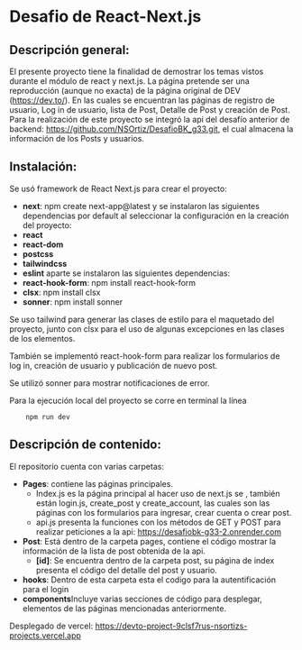 # Desafio de React-Next.js


## Descripción general:
El presente proyecto tiene la finalidad de demostrar los temas vistos durante el módulo de react y next.js.
La página pretende ser una reproducción (aunque no exacta) de la página original de DEV (https://dev.to/).
En las cuales se encuentran las páginas de registro de usuario, Log in de usuario, lista de Post, Detalle de Post y creación de Post.
Para la realización de este proyecto se integró la api del desafío anterior de backend: https://github.com/NSOrtiz/DesafioBK_g33.git, el cual almacena la información de los Posts y usuarios.


## Instalación:
Se usó framework de React Next.js para crear el proyecto:
-   **next**: npm create next-app@latest
y se instalaron las siguientes dependencias por default al seleccionar la configuración en la creación del proyecto:
-   **react**
-   **react-dom**
-   **postcss**
-   **tailwindcss**
-   **eslint**
aparte se instalaron las siguientes dependencias:
-   **react-hook-form**: npm install react-hook-form
-   **clsx**: npm install clsx
-   **sonner**: npm install sonner


Se uso tailwind para generar las clases de estilo para el maquetado del proyecto, junto con clsx para el uso de algunas excepciones en las clases de los elementos.


También se implementó react-hook-form para realizar los formularios de log in, creación de usuario y publicación de nuevo post.


Se utilizó sonner para mostrar notificaciones de error.


Para la ejecución local del proyecto se corre en terminal la línea
```
    npm run dev
```
## Descripción de contenido:


El repositorio cuenta con varias carpetas:


-   **Pages**:  contiene las páginas principales.
    * Index.js es la página principal al hacer uso de next.js se , también están login.js, create_post y create_account, las cuales son las páginas con los formularios para ingresar, crear cuenta o crear post.
    * api.js presenta la funciones con los métodos de GET y POST para realizar peticiones a la api: https://desafiobk-g33-2.onrender.com
-   **Post**:  Está dentro de la carpeta pages, contiene el código mostrar la información de la lista de post obtenida de la api.
    -   **[id]**: Se encuentra dentro de la carpeta post, su página de index presenta el código del detalle del post y usuario.
-   **hooks**:  Dentro de esta carpeta esta el codigo para la autentificación para el login
-   **components**Incluye varias secciones de código para desplegar, elementos de las páginas mencionadas anteriormente.


Desplegado de vercel:
https://devto-project-9clsf7rus-nsortizs-projects.vercel.app
